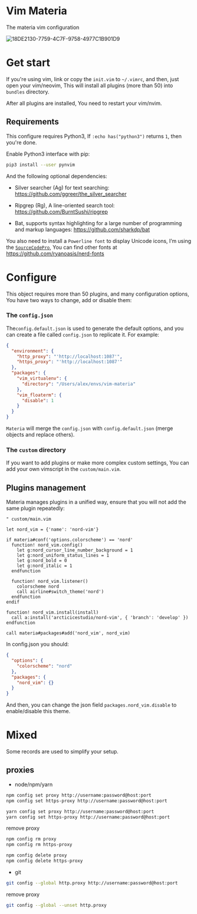 # Vim Materia
The materia vim configuration

![18DE2130-7759-4C7F-9758-4977C1B901D9](https://user-images.githubusercontent.com/49949411/103442207-233a7500-4c8f-11eb-9f81-0d0f6b66c72e.png)

# Get start
If you're using vim, link or copy the `init.vim` to `~/.vimrc`, and then, just open your vim/neovim, This will install all plugins (more than 50) into `bundles` directory.

After all plugins are installed, You need to restart your vim/nvim.

## Requirements
This configure requires Python3, If `:echo has("python3")` returns `1`, then you're done.

Enable Python3 interface with pip:
```sh
pip3 install --user pynvim
```

And the following optional dependencies:
- Silver searcher (Ag) for text searching:
https://github.com/ggreer/the_silver_searcher

- Ripgrep (Rg), A line-oriented search tool:
https://github.com/BurntSushi/ripgrep

- Bat, supports syntax highlighting for a large number of programming and markup languages:
https://github.com/sharkdp/bat

You also need to install a `Powerline font` to display Unicode icons, I’m using the [`SourceCodePro`](https://github.com/ryanoasis/nerd-fonts/releases/download/v2.1.0/SourceCodePro.zip), You can find other fonts at https://github.com/ryanoasis/nerd-fonts

# Configure
This object requires more than 50 plugins, and many configuration options, You have two ways to change, add or disable them:
### The `config.json`
The`config.default.json` is used to generate the default options, and you can create a file called `config.json` to replicate it. For example:
```json
{
  "environment": {
    "http_proxy": "'http://localhost:1087'",
    "https_proxy": "'http://localhost:1087'"
  },
  "packages": {
    "vim_virtualenv": {
      "directory": "/Users/alex/envs/vim-materia"
    },
    "vim_floaterm": {
      "disable": 1
    }
  }
}
```
`Materia` will merge the `config.json` with `config.default.json` (merge objects and replace others).

### The `custom` directory
If you want to add plugins or make more complex custom settings, You can add your own vimscript in the `custom/main.vim`.

## Plugins management
Materia manages plugins in a unified way, ensure that you will not add the same plugin repeatedly:
```vim
" custom/main.vim

let nord_vim = {'name': 'nord-vim'}

if materia#conf('options.colorscheme') == 'nord'
  function! nord_vim.config()
    let g:nord_cursor_line_number_background = 1
    let g:nord_uniform_status_lines = 1
    let g:nord_bold = 0
    let g:nord_italic = 1
  endfunction

  function! nord_vim.listener()
    colorscheme nord
    call airline#switch_theme('nord')
  endfunction
endif

function! nord_vim.install(install)
  call a:install('arcticicestudio/nord-vim', { 'branch': 'develop' })
endfunction

call materia#packages#add('nord_vim', nord_vim)
```

In config.json you should:
```json
{
  "options": {
    "colorscheme": "nord"
  },
  "packages": {
    "nord_vim": {}
  }
}
```
And then, you can change the json field `packages.nord_vim.disable` to enable/disable this theme.

# Mixed
Some records are used to simplify your setup.
## proxies
- node/npm/yarn
```sh
npm config set proxy http://username:password@host:port
npm config set https-proxy http://username:password@host:port

yarn config set proxy http://username:password@host:port
yarn config set https-proxy http://username:password@host:port
```
remove proxy
```sh
npm config rm proxy
npm config rm https-proxy

npm config delete proxy
npm config delete https-proxy
```

- git
```sh
git config --global http.proxy http://username:password@host:port
```
remove proxy
```sh
git config --global --unset http.proxy
```
